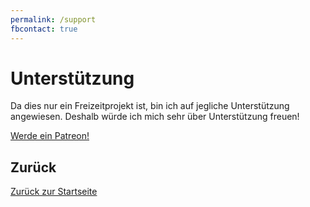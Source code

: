```yaml
---
permalink: /support
fbcontact: true
---
```


# Unterstützung

Da dies nur ein Freizeitprojekt ist, bin ich auf jegliche Unterstützung angewiesen. Deshalb würde ich mich sehr über Unterstützung freuen!

<a href="https://www.patreon.com/bePatron?u=28808035" data-patreon-widget-type="become-patron-button">Werde ein Patreon!</a>
<script async src="https://c6.patreon.com/becomePatronButton.bundle.js"></script>

## Zurück

[Zurück zur Startseite](./README.md)
